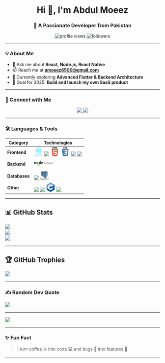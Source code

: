<h1 align="center">Hi 👋, I'm Abdul Moeez</h1>
<h3 align="center">🚀 A Passionate Developer from Pakistan</h3>

<p align="center">
  <img src="https://komarev.com/ghpvc/?username=abdulmoeez&label=Profile%20views&color=0e75b6&style=flat" alt="profile views" />
  <img src="https://img.shields.io/github/followers/abdulmoeez?label=Followers&style=social" alt="followers" />
</p>

---

### 💡 About Me

- 💬 Ask me about **React, Node.js, React Native**
- 📫 Reach me at **amoeez6500@gmail.com**
- 🌱 Currently exploring **Advanced Flutter & Backend Architecture**
- 🎯 Goal for 2025: **Build and launch my own SaaS product**

---

### 🤝 Connect with Me  
<p align="center">
  <a href="https://linkedin.com/in/abdul moeez" target="_blank">
    <img src="https://img.shields.io/badge/LinkedIn-0e76a8?style=for-the-badge&logo=linkedin&logoColor=white" />
  </a>
  <a href="mailto:amoeez6500@gmail.com">
    <img src="https://img.shields.io/badge/Email-D14836?style=for-the-badge&logo=gmail&logoColor=white" />
  </a>
</p>

---

### 🛠 Languages & Tools  

| Category      | Technologies |
|--------------|--------------|
| **Frontend** | <img src="https://raw.githubusercontent.com/devicons/devicon/master/icons/react/react-original-wordmark.svg" width="30"/> <img src="https://reactnative.dev/img/header_logo.svg" width="30"/> <img src="https://raw.githubusercontent.com/devicons/devicon/master/icons/html5/html5-original-wordmark.svg" width="30"/> <img src="https://raw.githubusercontent.com/devicons/devicon/master/icons/css3/css3-original-wordmark.svg" width="30"/> <img src="https://www.vectorlogo.zone/logos/tailwindcss/tailwindcss-icon.svg" width="30"/> <img src="https://www.vectorlogo.zone/logos/flutterio/flutterio-icon.svg" width="30"/> |
| **Backend**  | <img src="https://raw.githubusercontent.com/devicons/devicon/master/icons/nodejs/nodejs-original-wordmark.svg" width="30"/> <img src="https://raw.githubusercontent.com/devicons/devicon/master/icons/express/express-original-wordmark.svg" width="30"/> |
| **Databases**| <img src="https://www.svgrepo.com/show/303229/microsoft-sql-server-logo.svg" width="30"/> <img src="https://raw.githubusercontent.com/devicons/devicon/master/icons/postgresql/postgresql-original-wordmark.svg" width="30"/> |
| **Other**    | <img src="https://www.vectorlogo.zone/logos/firebase/firebase-icon.svg" width="30"/> <img src="https://www.vectorlogo.zone/logos/getpostman/getpostman-icon.svg" width="30"/> <img src="https://raw.githubusercontent.com/devicons/devicon/master/icons/cplusplus/cplusplus-original.svg" width="30"/> <img src="https://www.vectorlogo.zone/logos/dartlang/dartlang-icon.svg" width="30"/> |

---

## 📊 GitHub Stats
![](https://github-readme-stats.vercel.app/api?username=abdulmoeez&theme=tokyonight&hide_border=false&include_all_commits=false&count_private=false)<br/>
![](https://nirzak-streak-stats.vercel.app/?user=abdulmoeez&theme=tokyonight&hide_border=false)<br/>
![](https://github-readme-stats.vercel.app/api/top-langs/?username=abdulmoeez&theme=tokyonight&hide_border=false&include_all_commits=false&count_private=false&layout=compact)

---

## 🏆 GitHub Trophies
![](https://github-profile-trophy.vercel.app/?username=abdulmoeez&theme=tokyonight&no-frame=false&no-bg=false&margin-w=4)

---

### ✍️ Random Dev Quote
![](https://quotes-github-readme.vercel.app/api?type=horizontal&theme=radical)

---

[![](https://visitcount.itsvg.in/api?id=abdulmoeez&icon=0&color=8)](https://visitcount.itsvg.in)

---

### ✨ Fun Fact
> I turn coffee ☕ into code 💻 and bugs 🐛 into features 🚀

---
